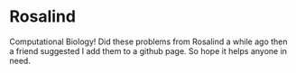 # Rosalind
Computational Biology!
Did these problems from Rosalind a while ago then a friend suggested I add them to a github page. So hope it helps anyone in need. 
